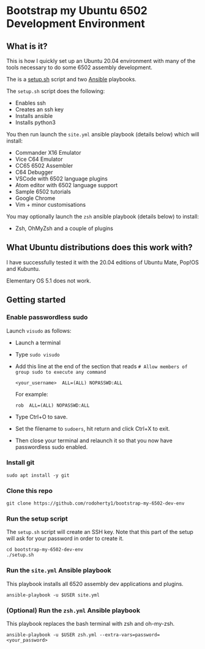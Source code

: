 
# Bootstrap my Ubuntu 6502 Development Environment

## What is it?
This is how I quickly set up an Ubuntu 20.04 environment with many of the tools necessary to do some 6502 assembly development.

The is a [setup.sh](setup.sh) script and two [Ansible](https://www.ansible.com/) playbooks.

The `setup.sh` script does the following:
* Enables ssh
* Creates an ssh key
* Installs ansible
* Installs python3

You then run launch the `site.yml` ansible playbook (details below) which will install:
* Commander X16 Emulator
* Vice C64 Emulator
* CC65 6502 Assembler
* C64 Debugger
* VSCode with 6502 language plugins
* Atom editor with 6502 language support
* Sample 6502 tutorials
* Google Chrome
* Vim + minor customisations

You may optionally launch the `zsh` ansible playbook (details below) to install:
* Zsh, OhMyZsh and a couple of plugins

## What Ubuntu distributions does this work with?
I have successfully tested it with the 20.04 editions of Ubuntu Mate, Pop!OS and Kubuntu.

Elementary OS 5.1 does not work.

## Getting started
### Enable passwordless sudo

Launch `visudo` as follows:
* Launch a terminal
* Type `sudo visudo`
* Add this line at the end of  the section that reads `# Allow members of group sudo to execute any command`

      <your_username>  ALL=(ALL) NOPASSWD:ALL

  For example:
  
      rob  ALL=(ALL) NOPASSWD:ALL

* Type Ctrl+O to save.
* Set the filename to `sudoers`, hit return and click Ctrl+X to exit.
* Then close your terminal and relaunch it so that you now have passwordless sudo enabled.

### Install git
    sudo apt install -y git 

### Clone this repo
    git clone https://github.com/rodoherty1/bootstrap-my-6502-dev-env

### Run the setup script
The `setup.sh` script will create an SSH key.  Note that this part of the setup will ask for your password in order to create it.

    cd bootstrap-my-6502-dev-env
    ./setup.sh

### Run the `site.yml` Ansible playbook
This playbook installs all 6520 assembly dev applications and plugins.

    ansible-playbook -u $USER site.yml

### (Optional) Run the `zsh.yml` Ansible playbook
This playbook replaces the bash terminal with zsh and oh-my-zsh.

    ansible-playbook -u $USER zsh.yml --extra-vars=password=<your_password>
